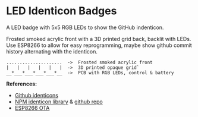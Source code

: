 # LED Identicon Badges

A LED badge with 5x5 RGB LEDs to show the GitHub indenticon.

Frosted smoked acrylic front with a 3D printed grid back, backlit with LEDs. Use ESP8266 to allow for easy reprogramming, maybe show github commit history alternating with the identicon.    

    .....................  ->  Frosted smoked acrylic front
    |   |   |   |   |   |  ->  3D printed opaque grid`
    __*___*___*___*___*__  ->  PCB with RGB LEDs, control & battery

**References:**

* [Github identicons](https://blog.github.com/2013-08-14-identicons/)
* [NPM identicon library](https://www.npmjs.com/package/identicon-github) & [github repo](https://github.com/sehrgut/node-retricon)
* [ESP8266 OTA](http://esp8266.github.io/Arduino/versions/2.0.0/doc/ota_updates/ota_updates.html#arduinoota-configuration)
